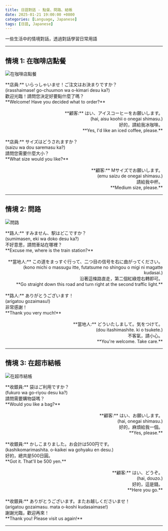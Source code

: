 ```yaml
---
title: 日語對話 - 點餐、問路、結帳
date: 2025-01-21 19:00:00 +0800
categories: [Language, Japanese]
tags: [日語, Japanese] 
---
```


一些生活中的情境對話，透過對話學習日常用語

---

## 情境 1: 在咖啡店點餐

![在咖啡店點餐](https://images.pexels.com/photos/1545399/pexels-photo-1545399.jpeg?auto=compress&cs=tinysrgb&h=350)

<div style="text-align: left">  
**店員:** いらっしゃいませ！ご注文はお決まりですか？  <br>
(irasshaimase! go-chuumon wa o-kimari desu ka?)  <br>
歡迎光臨！請問您決定好要點什麼了嗎？  <br>
**Welcome! Have you decided what to order?**  <br>
</div>  

<br>  

<div style="text-align: right">  
**顧客:** はい、アイスコーヒーをお願いします。  <br>
(hai, aisu koohii o onegai shimasu.)  <br>
好的，請給我冰咖啡。  <br>
**Yes, I'd like an iced coffee, please.**  <br>
</div>  

<br>  

<div style="text-align: left">  
**店員:** サイズはどうされますか？  <br>
(saizu wa dou saremasu ka?)  <br>
請問您需要什麼大小？  <br>
**What size would you like?**  <br>
</div>  

<br>  

<div style="text-align: right">  
**顧客:** Mサイズでお願いします。  <br>
(emu saizu de onegai shimasu.)  <br>
請給我中杯。  <br>
**Medium size, please.**  <br>
</div>  

---

## 情境 2: 問路

![問路](https://images.pexels.com/photos/29786884/pexels-photo-29786884.jpeg?auto=compress&cs=tinysrgb&h=350)

<div style="text-align: left">  
**路人:** すみません、駅はどこですか？  <br>
(sumimasen, eki wa doko desu ka?)  <br>
不好意思，請問車站在哪裡？  <br>
**Excuse me, where is the train station?**  <br>
</div>  

<br>  

<div style="text-align: right">  
**當地人:** この道をまっすぐ行って、二つ目の信号を右に曲がってください。  <br>
(kono michi o massugu itte, futatsume no shingou o migi ni magatte kudasai.)  <br>
沿著這條路直走，第二個紅綠燈右轉即可。  <br>
**Go straight down this road and turn right at the second traffic light.**  <br>
</div>  

<br>  

<div style="text-align: left">  
**路人:** ありがとうございます！  <br>
(arigatou gozaimasu!)  <br>
非常感謝！  <br>
**Thank you very much!**  <br>
</div>  

<br>  

<div style="text-align: right">  
**當地人:** どういたしまして。気をつけて。  <br>
(dou itashimashite. ki o tsukete.)  <br>
不客氣，請小心。  <br>
**You're welcome. Take care.**  <br>
</div>  

---

## 情境 3: 在超市結帳

![在超市結帳](https://images.pexels.com/photos/32150477/pexels-photo-32150477.jpeg?auto=compress&cs=tinysrgb&h=350)

<div style="text-align: left">  
**收銀員:** 袋はご利用ですか？  <br>
(fukuro wa go-riyou desu ka?)  <br>
請問需要購物袋嗎？  <br>
**Would you like a bag?**  <br>
</div>  

<br>  

<div style="text-align: right">  
**顧客:** はい、お願いします。  <br>
(hai, onegai shimasu.)  <br>
好的，麻煩給我一個。  <br>
**Yes, please.**  <br>
</div>  

<br>  

<div style="text-align: left">  
**收銀員:** かしこまりました。お会計は500円です。  <br>
(kashikomarimashita. o-kaikei wa gohyaku en desu.)  <br>
好的，總共是500日圓。  <br>
**Got it. That'll be 500 yen.**  <br>
</div>  

<br>  

<div style="text-align: right">  
**顧客:** はい、どうぞ。  <br>
(hai, douzo.)  <br>
好的，這是錢。  <br>
**Here you go.**  <br>
</div>  

<br>  

<div style="text-align: left">  
**收銀員:** ありがとうございます。またお越しくださいませ！  <br>
(arigatou gozaimasu. mata o-koshi kudasaimase!)  <br>
謝謝光臨，歡迎再來！  <br>
**Thank you! Please visit us again!**  <br>
</div>  

---
